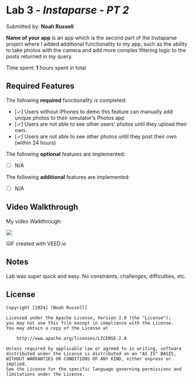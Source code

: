 # Lab 3 - *Instaparse - PT 2*

Submitted by: **Noah Russell**

**Name of your app** is an app which is the second part of the Instaparse project where I added additional functionality to my app, such as the ability to take photos with the camera and add more complex filtering logic to the posts returned in my query. 

Time spent: **1** hours spent in total

## Required Features

The following **required** functionality is completed:

- [✓] Users without iPhones to demo this feature can manually add unique photos to their simulator's Photos app
- [✓] Users are not able to see other users’ photos until they upload their own.
- [✓] Users are not able to see other photos until they post their own (within 24 hours)    
 
The following **optional** features are implemented:

- [ ] N/A

The following **additional** features are implemented:

- [ ] N/A

## Video Walkthrough

My video Walkthrough:

<img style="max-width:300px;" src="lab_6/Lab3.gif">

GIF created with VEED.io

## Notes

Lab was super quick and easy. No constraints, challenges, difficulties, etc.

## License

    Copyright [2024] [Noah Russell]

    Licensed under the Apache License, Version 2.0 (the "License");
    you may not use this file except in compliance with the License.
    You may obtain a copy of the License at

        http://www.apache.org/licenses/LICENSE-2.0

    Unless required by applicable law or agreed to in writing, software
    distributed under the License is distributed on an "AS IS" BASIS,
    WITHOUT WARRANTIES OR CONDITIONS OF ANY KIND, either express or implied.
    See the License for the specific language governing permissions and
    limitations under the License.
